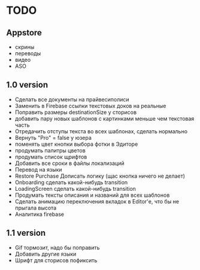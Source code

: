 # TODO

## Appstore
* скрины
* переводы
* видео
* ASO

## 1.0 version
* Сделать все документы на прайвесиполиси
* Заменить в Firebase ссылки текстовых доков на реальные
* Поправить размеры destinationSize у сторисов
* добавить пару новых шаблонов с картинками меньше чем текстовая часть
* Отредачить отступы текста во всех шаблонах, сделать нормально
* Вернуть "Pro" = false у юзера
* поменять цвет кнопки выбора фотки в Эдиторе
* продумать палитры цветов
* продумать список щрифтов
* Добавить все сроки в файлы локализаций
* Перевод на языки
* Restore Purchase Дописать логику (щас кнопка ничего не делает)
* Onboarding сделать какой-нибудь transition
* LoadingScreen сделать какой-нибудь transition
* Продумать тексты описания и названий для всех шаблонов
* Сделать анимацию переключения вкладок в Editor'е, что бы не прыгала высота
* Аналитика firebase

## 1.1 version
* Gif тормозит, надо бы поправить
* Добавить другие языки
* Шрифт для сторисов пофиксить
